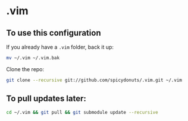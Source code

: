 .vim
====

To use this configuration
----

If you already have a `.vim` folder, back it up:
```sh
mv ~/.vim ~/.vim.bak
```

Clone the repo:
```sh
git clone --recursive git://github.com/spicydonuts/.vim.git ~/.vim
```

To pull updates later:
----

```sh
cd ~/.vim && git pull && git submodule update --recursive
```
